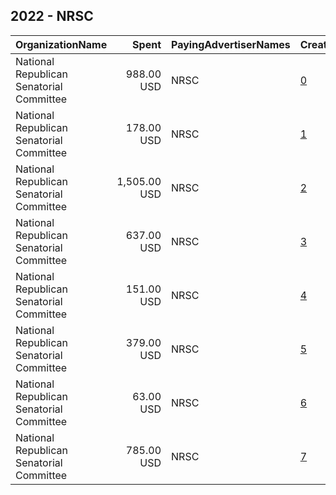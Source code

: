 ## 2022 - NRSC 
|OrganizationName|Spent|PayingAdvertiserNames|CreativeUrls|Impressions|Genders|AgeBrackets|CountryCodes|BillingAddresses|CandidateBallotInformation|
|:---|---:|:---|:---|---:|:---|:---|:---|:---|:---|
|National Republican Senatorial Committee|988.00 USD|NRSC|[0](https://www.snap.com/political-ads/asset/50881c245b281c0d48042b6ead129bc3d7d406a208041b645f3e8ab892b3ad16?mediaType=png)|177,117||18+|united states|"425 2ND STREET NE,WASHINGTON,20002,US"|NRSC|
|National Republican Senatorial Committee|178.00 USD|NRSC|[1](https://www.snap.com/political-ads/asset/96f20e207ee1b3a64d016bb3b033f46b2e9e364d5971ecceb07199738790d64f?mediaType=png)|27,687||18+|united states|"425 2ND STREET NE,WASHINGTON,20002,US"|NRSC|
|National Republican Senatorial Committee|1,505.00 USD|NRSC|[2](https://www.snap.com/political-ads/asset/d964638f5e7ca92691cff106655a14c1f65ab2397f8d73151f6c6ec5721bcabb?mediaType=mp4)|135,275||18+|united states|"425 2ND STREET NE,WASHINGTON,20002,US"|NRSC|
|National Republican Senatorial Committee|637.00 USD|NRSC|[3](https://www.snap.com/political-ads/asset/9c332d60255a9422542dc9474fe5c58c1b04ac11243f8b9bd7f79a1658b79f75?mediaType=mp4)|60,902||18+|united states|"425 2ND STREET NE,WASHINGTON,20002,US"|NRSC|
|National Republican Senatorial Committee|151.00 USD|NRSC|[4](https://www.snap.com/political-ads/asset/02c8238bc3f4bd602d0300533c4195c0b655631fcaf8e5c9c5752ea717bad425?mediaType=png)|21,652||18+|united states|"425 2ND STREET NE,WASHINGTON,20002,US"|NRSC|
|National Republican Senatorial Committee|379.00 USD|NRSC|[5](https://www.snap.com/political-ads/asset/cce72d8af2181c58edd760d83edb163b21d4a264d78959bd88f71067c6642f15?mediaType=png)|31,832||18+|united states|"425 2ND STREET NE,WASHINGTON,20002,US"|NRSC|
|National Republican Senatorial Committee|63.00 USD|NRSC|[6](https://www.snap.com/political-ads/asset/7100fdad27c0ef976aa3baf7662cbe317bdacedad71fc0b9ecad8e6453703803?mediaType=png)|7,354||18+|united states|"425 2ND STREET NE,WASHINGTON,20002,US"|NRSC|
|National Republican Senatorial Committee|785.00 USD|NRSC|[7](https://www.snap.com/political-ads/asset/797b99fbb91a61a4b90f31ba7109ff9904ef90f25236c388aae683a62647bdcf?mediaType=png)|188,041||18+|united states|"425 2ND STREET NE,WASHINGTON,20002,US"|NRSC|
